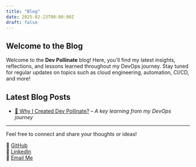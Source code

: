 ```yaml
---
title: "Blog"
date: 2025-02-23T00:00:00Z
draft: false
---
```


## Welcome to the Blog

Welcome to the **Dev Pollinate** blog! Here, you'll find my latest insights, reflections, and lessons learned throughout my DevOps journey. Stay tuned for regular updates on topics such as cloud engineering, automation, CI/CD, and more!

## Latest Blog Posts

- [📌 Why I Created Dev Pollinate?](https://rex-makusia.github.io/posts/03-09-2025/) – *A key learning from my DevOps journey*

---

Feel free to connect and share your thoughts or ideas!

🔗 [GitHub](https://github.com/rex-makusia)  
🔗 [LinkedIn](https://www.linkedin.com/in/rex-makusia-00333994/)  
📩 [Email Me](mailto:devpollinate@gmail.com)

